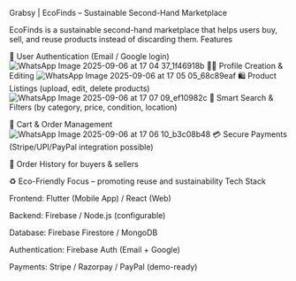 



Grabsy | EcoFinds – Sustainable Second-Hand Marketplace

EcoFinds is a sustainable second-hand marketplace that helps users buy, sell, and reuse products instead of discarding them.
Features

👤 User Authentication (Email / Google login)
![WhatsApp Image 2025-09-06 at 17 04 37_1f46918b](https://github.com/user-attachments/assets/16c25c4d-7005-454b-87b2-7586e51a7ca3)
🧑‍💼 Profile Creation & Editing
![WhatsApp Image 2025-09-06 at 17 05 05_68c89eaf](https://github.com/user-attachments/assets/a1fff0ed-5131-47f6-bc28-86974d638ff3)
🛍️ Product Listings (upload, edit, delete products)
![WhatsApp Image 2025-09-06 at 17 07 09_ef10982c](https://github.com/user-attachments/assets/5f0cf8c6-ccda-49ec-8582-fd15ae814d2c)
🔎 Smart Search & Filters (by category, price, condition, location)

🛒 Cart & Order Management
![WhatsApp Image 2025-09-06 at 17 06 10_b3c08b48](https://github.com/user-attachments/assets/a28a41b3-003b-4af0-9e80-0ab76f4aa42e)
💳 Secure Payments (Stripe/UPI/PayPal integration possible)

📜 Order History for buyers & sellers

♻️ Eco-Friendly Focus – promoting reuse and sustainability
Tech Stack

Frontend: Flutter (Mobile App) / React (Web)

Backend: Firebase / Node.js (configurable)

Database: Firebase Firestore / MongoDB

Authentication: Firebase Auth (Email + Google)

Payments: Stripe / Razorpay / PayPal (demo-ready)
